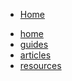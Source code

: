 <!-- docs/_sidebar.md -->

* [Home](/)

<ul>
  <li><a href="https://jeanmgirard.github.io/docs" target="_self" rel="noopener">home</a></li>
  <li><a href="https://jeanmgirard.github.io/docs/guides" target="_self" rel="noopener">guides</a></li>
  <li><a href="https://jeanmgirard.github.io/docs/articles" target="_self" rel="noopener">articles</a></li>
  <li><a href="https://jeanmgirard.github.io/docs/resources" target="_self" rel="noopener">resources</a></li>
</ul>

